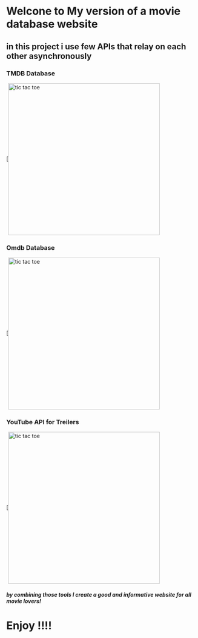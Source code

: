 # Welcone to My version of a movie database website

## in this project i use few APIs that relay on each other asynchronously

### TMDB Database
[<img align="center" alt="tic tac toe" width="400px" src="https://pbs.twimg.com/profile_images/1243623122089041920/gVZIvphd_400x400.jpg" />

### Omdb Database
[<img align="center" alt="tic tac toe" width="400px" src="https://code.4noobz.net/wp-content/uploads/2018/10/OMDB-API.png" />

### YouTube API for Treilers
[<img align="center" alt="tic tac toe" width="400px" src="https://josephmuciraexclusives.com/wp-content/uploads/2019/08/YouTube-Data-API-Overview.jpg" />

##### by combining those tools I create a good and informative website for all movie lovers!


# Enjoy !!!!

